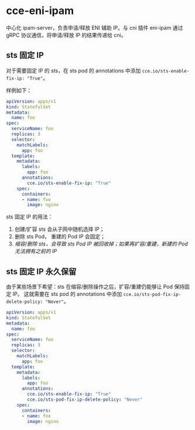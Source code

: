 # cce-eni-ipam

中心化 ipam-server，负责申请/释放 ENI 辅助 IP。与 cni 插件 eni-ipam 通过 gRPC 协议通信，将申请/释放 IP 的结果传递给 cni。

## sts 固定 IP

对于需要固定 IP 的 sts，在 sts pod 的 annotations 中添加 `cce.io/sts-enable-fix-ip: "True"`。

样例如下：
```yaml
apiVersion: apps/v1
kind: StatefulSet
metadata:
  name: foo
spec:
  serviceName: foo
  replicas: 3
  selector:
    matchLabels:
      app: foo
  template:
    metadata:
      labels:
        app: foo
      annotations:
        cce.io/sts-enable-fix-ip: "True"
    spec:
      containers:
      - name: foo
        image: nginx
```

sts 固定 IP 的用法：
1. 创建/扩容 sts 会从子网中随机选择 IP；
2. 删除 sts Pod， 重建的 Pod IP 会固定；
3. *缩容/删除 sts，会导致 sts Pod IP 被回收掉；如果再扩容/重建，新建的 Pod 无法拥有之前的 IP*


## sts 固定 IP 永久保留

由于某些场景下希望：sts 在缩容/删除操作之后，扩容/重建仍能够让 Pod 保持固定 IP。
这就需要在 sts pod 的 annotations 中添加 `cce.io/sts-pod-fix-ip-delete-policy: "Never"`。

```yaml
apiVersion: apps/v1
kind: StatefulSet
metadata:
  name: foo
spec:
  serviceName: foo
  replicas: 3
  selector:
    matchLabels:
      app: foo
  template:
    metadata:
      labels:
        app: foo
      annotations:
        cce.io/sts-enable-fix-ip: "True"
        cce.io/sts-pod-fix-ip-delete-policy: "Never"
    spec:
      containers:
      - name: foo
        image: nginx
```